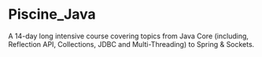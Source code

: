 # Piscine_Java
A 14-day long intensive course covering topics from Java Core (including, Reflection API, Collections, JDBC and Multi-Threading) to Spring & Sockets.

